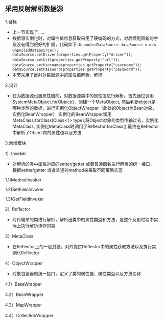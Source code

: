 ## 采用反射解析数据源

1.目标
- 上一节实现了……
- 数据源实例化时，对属性值信息获取采用了硬编码的方式，对后续配置新的字段没有得到很好的扩展，代码如下:
``UnpooledDataSource dataSource = new UnpooledDataSource(); ``
         `` dataSource.setDriver(properties.getProperty("driver"));``
          ``dataSource.setUrl(properties.getProperty("url"));``
          ``dataSource.setUsername(properties.getProperty("username"));``
         `` dataSource.setPassword(properties.getProperty("password"));``
- 本节采用了反射对数据源中的属性值解析，解耦
       
2.设计
- 在为数据源设置属性值前，对数据源类中的属性值进行解析，首先通过调用SystemMetaObject.forObject()，创建一个MetaObject,
然后判断object是哪种类型的数据，进行实例化ObjectWrapper（此处的Object为Bean对象，实例化BeanWrapper）
实例化的BeanWrapper调用MetaClass.forClass(Class<?> type),将Object对象的类型传输过去，实例化MetaClass,
实例化MetaClass时调用了Reflector.forClass(),最终在Reflector中解析了Object内的属性值以及方法   

3.新增模块

1）Invoker
- 对解析的类中属性对应的setter/getter 或者普通函数进行解析的统一接口，
根据setter/getter 或者普通的method来采取不同策略实现 

1.1)MethodInvoker

1.2)SetFieldInvoker

1.3)GetFieldInvoker

2）Reflector
- 对传输来的类进行解析，解析出类中的属性类型和方法，是整个反射过程中实际上执行解析操作的类  

3）MetaClass 
- 在Reflector上的一层封装，对外提供Reflector中的属性获取方法以及执行实例化Reflector

4）ObjectWrapper
- 对象包装器的统一接口，定义了类的属性值、属性类型以及方法名称

4.1）BaseWrapper

4.2）BeanWrapper

4.3）MapWrapper

4.4）CollectionWrapper
         

